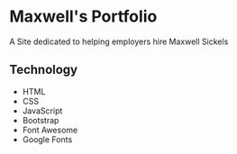 # Maxwell's Portfolio

A Site dedicated to helping employers hire Maxwell Sickels

## Technology

- HTML
- CSS
- JavaScript
- Bootstrap
- Font Awesome
- Google Fonts
